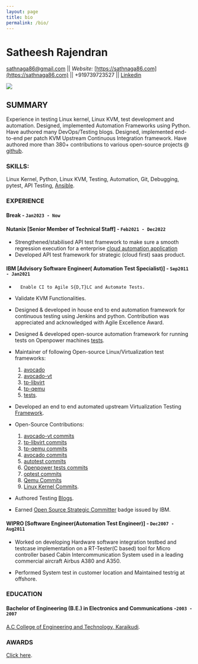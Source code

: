 ```yaml
---
layout: page
title: bio
permalink: /bio/
---
```


# Satheesh Rajendran

  [sathnaga86@gmail.com](mailto:sathnaga86@gmail.com)  ||  _Website:_ [https://sathnaga86.com](https://sathnaga86.com) || +919739723527 || [Linkedin](https://in.linkedin.com/in/sathnaga86)

![](https://avatars0.githubusercontent.com/u/1841809?s=70&v=3)

## SUMMARY
Experience in testing Linux kernel, Linux KVM, test development and automation.
Designed, implemented Automation Frameworks using Python.
Have authored many DevOps/Testing blogs.
Designed, implemented end-to-end per patch KVM Upstream Continuous Integration framework.
Have authored more than 380+ contributions to various open-source projects @ [github](https://github.com/sathnaga).

### SKILLS:
Linux Kernel, Python, Linux KVM, Testing, Automation, Git, Debugging, pytest, API Testing, [Ansible](https://github.com/sathnaga/sathnaga.github.io/blob/master/resources/Ansible_Certificate.pdf).

### EXPERIENCE
#### Break - `Jan2023 - Now`

#### Nutanix [Senior Member of Technical Staff] - `Feb2021 - Dec2022`
* 	Strengthened/stabilised API test framework to make sure a smooth regression execution for a enterprise [cloud automation application](https://portal.nutanix.com/page/documents/solutions/details?targetId=RA-2093-Nutanix-Calm:RA-2093-Nutanix-Calm)
*	Developed API test framework for strategic (cloud first) saas product.

#### IBM [Advisory Software Engineer( Automation Test Specialist)] - `Sep2011 - Jan2021`
*       Enable CI to Agile S{D,T}LC and Automate Tests.

*	Validate KVM Functionalities.

*	Designed & developed in house end to end automation framework for continuous testing using Jenkins and python. Contribution was appreciated and acknowledged with Agile Excellence Award.

*	Designed & developed open-source automation framework for running tests on Openpower machines [tests](https://github.com/open-power-host-os/tests).<br>


*   Maintainer of following Open-source Linux/Virtualization test frameworks:
	1. [avocado](https://github.com/avocado-framework/avocado/)
	2. [avocado-vt](https://github.com/avocado-framework/avocado-vt/)
	3. [tp-libvirt](https://github.com/autotest/tp-libvirt)
	4. [tp-qemu](https://github.com/autotest/tp-libvirt)
	5. [tests](https://github.com/open-power-host-os/tests).<br>


*	Developed an end to end automated upstream Virtualization Testing [Framework](https://sathnaga86.com/2018/11/29/devops-per-patch-kvmci.html).


*	Open-Source Contributions:
	1. [avocado-vt commits](https://github.com/avocado-framework/avocado-vt/search?q=sathnaga&type=Commits)
	2. [tp-libvirt commits](https://github.com/autotest/tp-libvirt/search?q=sathnaga&type=Commits)
	3. [tp-qemu commits](https://github.com/autotest/tp-qemu/search?q=sathnaga&type=Commits)
	4. [avocado commits](https://github.com/avocado-framework/avocado/search?q=sathnaga&type=Commits)
	5. [autotest commits](https://github.com/autotest/autotest/search?q=sathnaga&type=Commits)
	6. [Openpower tests commits](https://github.com/open-power-host-os/tests/search?q=sathnaga&type=Commits)
	7. [optest commits](https://github.com/open-power/op-test/search?q=sathnaga&type=Commits)
	8. [Qemu Commits](https://github.com/qemu/qemu/search?q=sathnaga&type=Commits)
	9. [Linux Kernel Commits](https://github.com/torvalds/linux/search?q=sathnaga&type=Commits).<br>


* 	Authored Testing [Blogs](https://sathnaga86.com/).

*	Earned [Open Source Strategic Committer](https://www.youracclaim.com/badges/96059928-8910-408e-854a-0c3e7d06dceb) badge issued by IBM.<br>


#### WIPRO [Software Engineer(Automation Test Engineer)] - `Dec2007 - Aug2011`

* Worked on developing Hardware software integration testbed and testcase implementation on a RT-Tester(C based) tool for Micro controller based Cabin Intercommunication System used in a leading commercial aircraft Airbus A380 and A350.

* Performed System test in customer location and Maintained
testrig at offshore.

### EDUCATION
#### Bachelor of Engineering (B.E.) in Electronics and Communications -`2003 - 2007`
[A.C College of Engineering and Technology, Karaikudi](https://en.wikipedia.org/wiki/Alagappa_Chettiar_College_of_Engineering_and_Technology).

### AWARDS
[Click here](https://sathnaga86.com/awards/).
